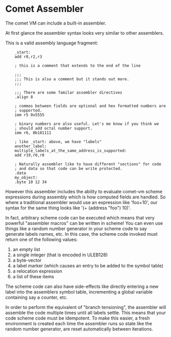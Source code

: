 # Comet Assembler

The comet VM can include a built-in assembler.

At first glance the assembler syntax looks very similar to other
assemblers.

This is a valid assembly language fragment:

```
    _start:
    add r0,r2,r3

    ; this is a comment that extends to the end of the line

    ;;;
    ;;; This is also a comment but it stands out more.
    ;;;

    ;;; There are some familar assembler directives
    .align 8

    ; commas between fields are optional and hex formatted numbers are
    ; supported.
    imm r5 0x5555

    ; binary numbers are also useful. Let's me know if you think we 
    ; should add octal number support.
    imm r6, 0b101111

    ; like _start: above, we have "labels"
    another_label:
    multiple_labels_at_the_same_address_is_supported:
    add r19,r0,r0

    ; Naturally assembler like to have different "sections" for code
    ; and data so that code can be write protected.
    .data
    my_object:
    .byte 10 12 34
```

However this assembler includes the ability to evaluate comet-vm
scheme expressions during assembly which is how computed fields are
handled. So where a traditional assembler would use an expression like
'foo+10', our syntax for the same thing looks like '(+ (address "foo")
10)'.

In fact, arbitrary scheme code can be executed which means that very
powerful "assembler macros" can be written in scheme! You can even use
things like a random number generator in your scheme code to say
generate labels names, etc. In this case, the scheme code invoked must
return one of the following values:

1. an empty list
2. a single integer (that is encoded in ULEB128)
3. a byte-vector
4. a label marker (which causes an entry to be added to the symbol
   table)
5. a relocation expression
6. a list of these items

The scheme code can also have side-effects like directly entering a
new label into the assemblers symbol table, incrementing a global
variable containing say a counter, etc.

In order to perform the equivalent of "branch tensioning", the
assembler will assemble the code multiple times until all labels
settle. This means that your code scheme code must be idempotent. To
make this easier, a fresh environment is created each time the
assembler runs so state like the random number generator, are reset
automatically between iterations.

